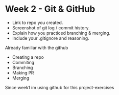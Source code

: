 # Week 2 - Git & GitHub

- Link to repo you created.
- Screenshot of git log / commit history.
- Explain how you practiced branching & merging.
- Include your .gitignore and reasoning.

Already familiar with the github

- Creating a repo
- Commiting
- Branching
- Making PR
- Merging

Since week1 im using github for this project-exercises
